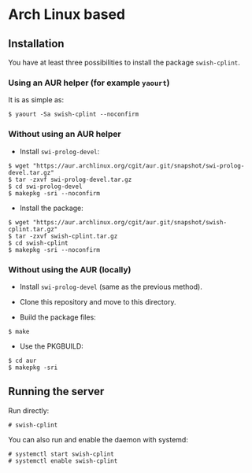 # Arch Linux based

## Installation

You have at least three possibilities to install
the package `swish-cplint`.

### Using an AUR helper (for example `yaourt`)

It is as simple as:
```
$ yaourt -Sa swish-cplint --noconfirm
```

### Without using an AUR helper

- Install `swi-prolog-devel`:
```
$ wget "https://aur.archlinux.org/cgit/aur.git/snapshot/swi-prolog-devel.tar.gz"
$ tar -zxvf swi-prolog-devel.tar.gz
$ cd swi-prolog-devel
$ makepkg -sri --noconfirm
```

- Install the package:
```
$ wget "https://aur.archlinux.org/cgit/aur.git/snapshot/swish-cplint.tar.gz"
$ tar -zxvf swish-cplint.tar.gz
$ cd swish-cplint
$ makepkg -sri --noconfirm
```

### Without using the AUR (locally)

- Install `swi-prolog-devel` (same as the previous method).

- Clone this repository and move to this directory.

- Build the package files:
```
$ make
```

- Use the PKGBUILD:
```
$ cd aur
$ makepkg -sri
```

## Running the server

Run directly:
```
# swish-cplint
```

You can also run and enable the daemon with systemd:
```
# systemctl start swish-cplint
# systemctl enable swish-cplint
``` 
